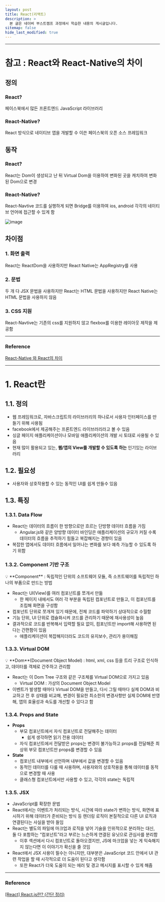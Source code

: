 ```yaml
---
layout: post
title: React(리액트)
description: >
  본 글은 네이버 부스트캠프 과정에서 학습한 내용의 게시글입니다.
sitemap: false
hide_last_modified: true
---
```


---

# 참고 : React와 React-Native의 차이

## 정의

### React?

페이스북에서 많든 프론트엔드 JavaScript 라이브러리

### React-Native?

React 방식으로 네이티브 앱을 개발할 수 이쓴 페이스북의 오픈 소스 프레임워크

## 동작

### React?

React는 Dom이 생성되고 난 뒤 Virtual Dom을 이용하여 변화된 곳을 캐치하여 변화된 Dom으로 변경

### React-Native?

React-Navtive 코드를 실행하게 되면 Bridge를 이용하여 ios, android 각각의 네이티브 언어에 접근할 수 있게 함

![image](https://user-images.githubusercontent.com/68031450/234068834-1f73ec60-2a0e-4741-a788-96c9346e3315.png)

## 차이점

### 1. 화면 출력

React는 ReactDom을 사용하지만 React Native는 AppRegistry를 사용

### 2. 문법

두 개 다 JSX 문법을 사용하지만 React는 HTML 문법을 사용하지만 React Native는 HTML 문법을 사용하지 않음

### 3. CSS 지원

React-Navtive는 기존의 css를 지원하지 않고 flexbox를 이용한 레이아웃 제작을 제공함

---

### Reference

[React-Native 와 React의 차이](https://burkui-developer.tistory.com/20)

---

# 1. React란

## 1.1. 정의

- 웹 프레임워크로, 자바스크립트의 라이브러리의 하나로서 사용자 인터페이스를 만들기 위해 사용됨
- facebook에서 제공해주는 프론트엔드 라이브러리라고 볼 수 있음
- 싱글 페이지 애플리케이션이나 모바일 애플리케이션의 개발 시 토대로 사용될 수 있음
- 현재 많이 활용되고 있는, **웹/앱의 View를 개발할 수 있도록 하는** 인기있는 라이브러리

## 1.2. 필요성

- 사용자와 상호작용할 수 있는 동적인 UI를 쉽게 만들수 있음

## 1.3. 특징

### 1.3.1. Data Flow

- React는 데이터의 흐름이 한 방향으로만 흐르는 단방향 데이터 흐름을 가짐
  - Angular.js와 같은 양방향 데이터 바인딩은 애플리케이션의 규모가 커질 수록 데이터의 흐름을 추적하기 힘들고 복잡해지는 경향이 있음
- 복잡한 앱에서도 데이터 흐름에서 일어나는 변화를 보다 예측 가능할 수 있도록 하기 위함

### 1.3.2. Component 기반 구조

<aside>
💡 **Component** : 독립적인 단위의 소프트웨어 모듈, 즉 소프트웨어를 독립적인 하나의 부품으로 만드는 방법

</aside>

- React는 UI(View)를 여러 컴포넌트를 쪼개서 만듦
  - 한 페이지 내에서도 여러 각 부분을 독립된 컴포넌트로 만들고, 이 컴포넌트를 조립해 화면을 구성함
- 컴포넌트 단위로 쪼개져 있기 때문에, 전체 코드를 파악하기 상대적으로 수월함
- 기능 단위, UI 단위로 캡슐화시켜 코드를 관리하기 때문에 재사용성이 높음
- 결과적으로 코드를 반복해서 입력할 필요 없이, 컴포넌트만 import해 사용하면 된다는 간편함이 있음
  - 애플리케이션이 복잡해지더라도 코드의 유지보수, 관리가 용이해짐

### 1.3.3. Virtual DOM

<aside>
💡 **Dom**(Document Object Model) : html, xml, css 등을 트리 구조로 인식하고, 데이터를 객체로 간주하고 관리함

</aside>

- React는 이 Dom Tree 구조와 같은 구조체를 Virtual DOM으로 가지고 있음
  - Virtual DOM : 가상의 Document Object Model
- 이벤트가 발생할 때마다 Virtual DOM을 만들고, 다시 그릴 때마다 실제 DOM과 비교하고 전 후 상태를 비교해, 변경이 필요한 최소한의 변경사항만 실제 DOM에 반영해, 앱의 효율성과 속도를 개선할 수 있다고 함

### 1.3.4. Props and State

- **Props**
  - 부모 컴포넌트에서 자식 컴포넌트로 전달해주는 데이터
    - 쉽게 생각하면 읽기 전용 데이터
  - 자식 컴포넌트에서 전달받은 props는 변경이 불가능하고 props를 전달해준 최상위 부모 컴포넌트만 props를 변경할 수 있음
- **State**
  - 컴포넌트 내부에서 선언하며 내부에서 값을 변경할 수 있음
  - 동적인 데이터를 다룰 때 사용하며, 사용자와의 상호작용을 통해 데이터를 동적으로 변경할 때 사용
  - 클래스형 컴포넌트에서만 사용할 수 있고, 각각의 state는 독립적

### 1.3.5. JSX

- JavaScript를 확장한 문법
- React에서는 이벤트가 처리되는 방식, 시간에 따라 state가 변하는 방식, 화면에 표시하기 위해 데이터가 준비되는 방식 등 렌더링 로직이 본질적으로 다른 UI 로직과 연결된다는 사실을 받아 들임
- React는 별도의 파일에 마크업과 로직을 넣어 기술을 인위적으로 분리하는 대신, 둘 다 포함하는 “컴포넌트”라고 부르는 느슨하게 연결된 유닛으로 관심사를 분리함
  - 이후 섹션에서 다시 컴포넌트로 돌아오겠지만, JS에 마크업을 넣는 게 익숙해지지 않는다면 이 이야기가 확신을 줄 것임
- React에서 JSX 사용이 필수는 아니지만, 대부분은 JavaScript 코드 안에서 UI 관련 작업을 할 때 시각적으로 더 도움이 된다고 생각함
  - 또한 React가 더욱 도움이 되는 에러 및 경고 메시지를 표시할 수 있게 해줌

---

### Reference

[[React] React.js란? (간단 정리)](https://velog.io/@jini_eun/React-React.js%EB%9E%80-%EA%B0%84%EB%8B%A8-%EC%A0%95%EB%A6%AC)
